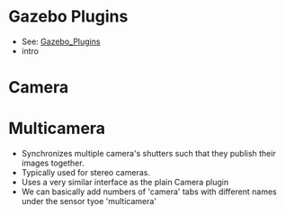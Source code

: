 # Gazebo Plugins

* See: [Gazebo_Plugins](http://gazebosim.org/tutorials?tut=ros_gzplugins#Tutorial:UsingGazebopluginswithROS)
* intro

# Camera

# Multicamera

* Synchronizes multiple camera's shutters such that they publish their images together.
* Typically used for stereo cameras.
* Uses a very similar interface as the plain Camera plugin
* We can basically add numbers of 'camera' tabs with different names under the sensor tyoe 'multicamera'


